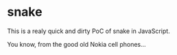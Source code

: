 # snake

This is a realy quick and dirty PoC of snake in JavaScript.

You know, from the good old Nokia cell phones...